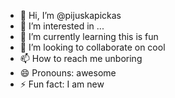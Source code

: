 - 👋 Hi, I’m @pijuskapickas
- 👀 I’m interested in ...
- 🌱 I’m currently learning this is fun
- 💞️ I’m looking to collaborate on cool
- 📫 How to reach me unboring
- 😄 Pronouns: awesome
- ⚡ Fun fact: I am new

<!---
pijuskapickas/pijuskapickas is a ✨ special ✨ repository because its `README.md` (this file) appears on your GitHub profile.
You can click the Preview link to take a look at your changes.
--->
